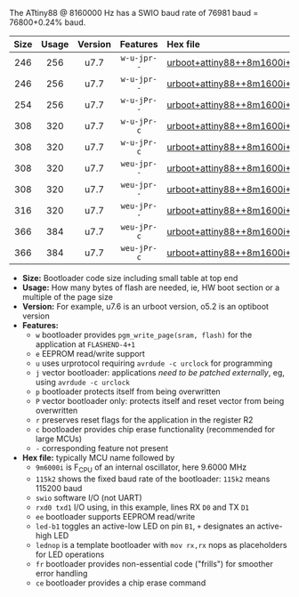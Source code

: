 The ATtiny88 @ 8160000 Hz has a SWIO baud rate of 76981 baud = 76800+0.24% baud.

|Size|Usage|Version|Features|Hex file|
|:-:|:-:|:-:|:-:|:--|
|246|256|u7.7|`w-u-jpr--`|[urboot+attiny88++8m1600i+++76k8_swio_rxd7_txd6_led+d0.hex](https://raw.githubusercontent.com/stefanrueger/urboot.hex/main/mcus/attiny88/internal_oscillator/fint++8m1600_Hz/br+++76k8_bps/urboot+attiny88++8m1600i+++76k8_swio_rxd7_txd6_led+d0.hex)|
|246|256|u7.7|`w-u-jpr--`|[urboot+attiny88++8m1600i+++76k8_swio_rxd7_txd6_lednop.hex](https://raw.githubusercontent.com/stefanrueger/urboot.hex/main/mcus/attiny88/internal_oscillator/fint++8m1600_Hz/br+++76k8_bps/urboot+attiny88++8m1600i+++76k8_swio_rxd7_txd6_lednop.hex)|
|254|256|u7.7|`w-u-jPr--`|[urboot+attiny88++8m1600i+++76k8_swio_rxd7_txd6.hex](https://raw.githubusercontent.com/stefanrueger/urboot.hex/main/mcus/attiny88/internal_oscillator/fint++8m1600_Hz/br+++76k8_bps/urboot+attiny88++8m1600i+++76k8_swio_rxd7_txd6.hex)|
|308|320|u7.7|`w-u-jPr-c`|[urboot+attiny88++8m1600i+++76k8_swio_rxd7_txd6_led+d0_fr_ce.hex](https://raw.githubusercontent.com/stefanrueger/urboot.hex/main/mcus/attiny88/internal_oscillator/fint++8m1600_Hz/br+++76k8_bps/urboot+attiny88++8m1600i+++76k8_swio_rxd7_txd6_led+d0_fr_ce.hex)|
|308|320|u7.7|`w-u-jPr-c`|[urboot+attiny88++8m1600i+++76k8_swio_rxd7_txd6_lednop_fr_ce.hex](https://raw.githubusercontent.com/stefanrueger/urboot.hex/main/mcus/attiny88/internal_oscillator/fint++8m1600_Hz/br+++76k8_bps/urboot+attiny88++8m1600i+++76k8_swio_rxd7_txd6_lednop_fr_ce.hex)|
|308|320|u7.7|`weu-jpr--`|[urboot+attiny88++8m1600i+++76k8_swio_rxd7_txd6_ee_led+d0.hex](https://raw.githubusercontent.com/stefanrueger/urboot.hex/main/mcus/attiny88/internal_oscillator/fint++8m1600_Hz/br+++76k8_bps/urboot+attiny88++8m1600i+++76k8_swio_rxd7_txd6_ee_led+d0.hex)|
|308|320|u7.7|`weu-jpr--`|[urboot+attiny88++8m1600i+++76k8_swio_rxd7_txd6_ee_lednop.hex](https://raw.githubusercontent.com/stefanrueger/urboot.hex/main/mcus/attiny88/internal_oscillator/fint++8m1600_Hz/br+++76k8_bps/urboot+attiny88++8m1600i+++76k8_swio_rxd7_txd6_ee_lednop.hex)|
|316|320|u7.7|`weu-jPr--`|[urboot+attiny88++8m1600i+++76k8_swio_rxd7_txd6_ee.hex](https://raw.githubusercontent.com/stefanrueger/urboot.hex/main/mcus/attiny88/internal_oscillator/fint++8m1600_Hz/br+++76k8_bps/urboot+attiny88++8m1600i+++76k8_swio_rxd7_txd6_ee.hex)|
|366|384|u7.7|`weu-jPr-c`|[urboot+attiny88++8m1600i+++76k8_swio_rxd7_txd6_ee_led+d0_fr_ce.hex](https://raw.githubusercontent.com/stefanrueger/urboot.hex/main/mcus/attiny88/internal_oscillator/fint++8m1600_Hz/br+++76k8_bps/urboot+attiny88++8m1600i+++76k8_swio_rxd7_txd6_ee_led+d0_fr_ce.hex)|
|366|384|u7.7|`weu-jPr-c`|[urboot+attiny88++8m1600i+++76k8_swio_rxd7_txd6_ee_lednop_fr_ce.hex](https://raw.githubusercontent.com/stefanrueger/urboot.hex/main/mcus/attiny88/internal_oscillator/fint++8m1600_Hz/br+++76k8_bps/urboot+attiny88++8m1600i+++76k8_swio_rxd7_txd6_ee_lednop_fr_ce.hex)|

- **Size:** Bootloader code size including small table at top end
- **Usage:** How many bytes of flash are needed, ie, HW boot section or a multiple of the page size
- **Version:** For example, u7.6 is an urboot version, o5.2 is an optiboot version
- **Features:**
  + `w` bootloader provides `pgm_write_page(sram, flash)` for the application at `FLASHEND-4+1`
  + `e` EEPROM read/write support
  + `u` uses urprotocol requiring `avrdude -c urclock` for programming
  + `j` vector bootloader: applications *need to be patched externally*, eg, using `avrdude -c urclock`
  + `p` bootloader protects itself from being overwritten
  + `P` vector bootloader only: protects itself and reset vector from being overwritten
  + `r` preserves reset flags for the application in the register R2
  + `c` bootloader provides chip erase functionality (recommended for large MCUs)
  + `-` corresponding feature not present
- **Hex file:** typically MCU name followed by
  + `9m6000i` is F<sub>CPU</sub> of an internal oscillator, here 9.6000 MHz
  + `115k2` shows the fixed baud rate of the bootloader: `115k2` means 115200 baud
  + `swio` software I/O (not UART)
  + `rxd0 txd1` I/O using, in this example, lines RX `D0` and TX `D1`
  + `ee` bootloader supports EEPROM read/write
  + `led-b1` toggles an active-low LED on pin `B1`, `+` designates an active-high LED
  + `lednop` is a template bootloader with `mov rx,rx` nops as placeholders for LED operations
  + `fr` bootloader provides non-essential code ("frills") for smoother error handling
  + `ce` bootloader provides a chip erase command
